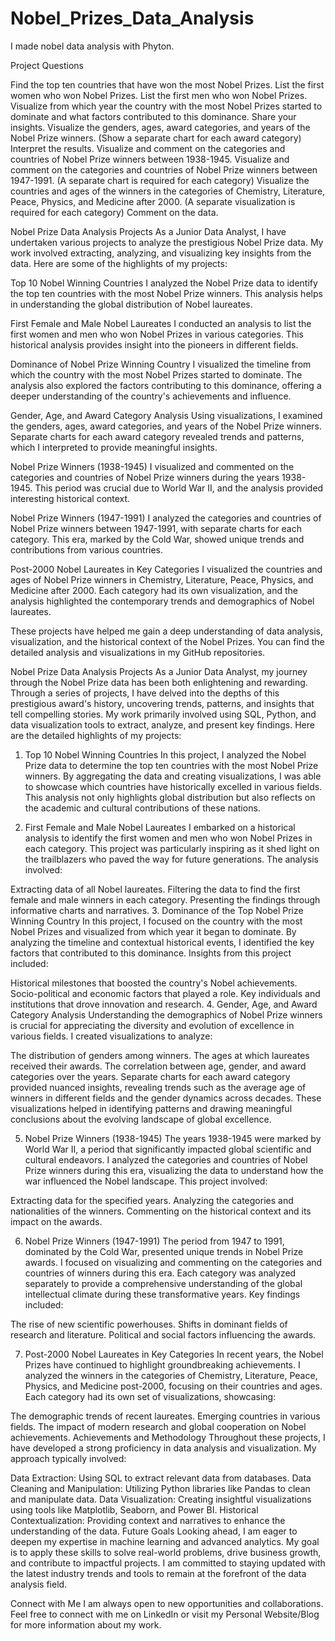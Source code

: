 # Nobel_Prizes_Data_Analysis
I made nobel data analysis with Phyton.

Project Questions

Find the top ten countries that have won the most Nobel Prizes.
List the first women who won Nobel Prizes.
List the first men who won Nobel Prizes.
Visualize from which year the country with the most Nobel Prizes started to dominate and what factors contributed to this dominance. Share your insights.
Visualize the genders, ages, award categories, and years of the Nobel Prize winners. (Show a separate chart for each award category) Interpret the results.
Visualize and comment on the categories and countries of Nobel Prize winners between 1938-1945.
Visualize and comment on the categories and countries of Nobel Prize winners between 1947-1991. (A separate chart is required for each category)
Visualize the countries and ages of the winners in the categories of Chemistry, Literature, Peace, Physics, and Medicine after 2000. (A separate visualization is required for each category) Comment on the data.


Nobel Prize Data Analysis Projects
As a Junior Data Analyst, I have undertaken various projects to analyze the prestigious Nobel Prize data. My work involved extracting, analyzing, and visualizing key insights from the data. Here are some of the highlights of my projects:

Top 10 Nobel Winning Countries
I analyzed the Nobel Prize data to identify the top ten countries with the most Nobel Prize winners. This analysis helps in understanding the global distribution of Nobel laureates.

First Female and Male Nobel Laureates
I conducted an analysis to list the first women and men who won Nobel Prizes in various categories. This historical analysis provides insight into the pioneers in different fields.

Dominance of Nobel Prize Winning Country
I visualized the timeline from which the country with the most Nobel Prizes started to dominate. The analysis also explored the factors contributing to this dominance, offering a deeper understanding of the country's achievements and influence.

Gender, Age, and Award Category Analysis
Using visualizations, I examined the genders, ages, award categories, and years of the Nobel Prize winners. Separate charts for each award category revealed trends and patterns, which I interpreted to provide meaningful insights.

Nobel Prize Winners (1938-1945)
I visualized and commented on the categories and countries of Nobel Prize winners during the years 1938-1945. This period was crucial due to World War II, and the analysis provided interesting historical context.

Nobel Prize Winners (1947-1991)
I analyzed the categories and countries of Nobel Prize winners between 1947-1991, with separate charts for each category. This era, marked by the Cold War, showed unique trends and contributions from various countries.

Post-2000 Nobel Laureates in Key Categories
I visualized the countries and ages of Nobel Prize winners in Chemistry, Literature, Peace, Physics, and Medicine after 2000. Each category had its own visualization, and the analysis highlighted the contemporary trends and demographics of Nobel laureates.

These projects have helped me gain a deep understanding of data analysis, visualization, and the historical context of the Nobel Prizes. You can find the detailed analysis and visualizations in my GitHub repositories.


Nobel Prize Data Analysis Projects
As a Junior Data Analyst, my journey through the Nobel Prize data has been both enlightening and rewarding. Through a series of projects, I have delved into the depths of this prestigious award's history, uncovering trends, patterns, and insights that tell compelling stories. My work primarily involved using SQL, Python, and data visualization tools to extract, analyze, and present key findings. Here are the detailed highlights of my projects:

1. Top 10 Nobel Winning Countries
In this project, I analyzed the Nobel Prize data to determine the top ten countries with the most Nobel Prize winners. By aggregating the data and creating visualizations, I was able to showcase which countries have historically excelled in various fields. This analysis not only highlights global distribution but also reflects on the academic and cultural contributions of these nations.

2. First Female and Male Nobel Laureates
I embarked on a historical analysis to identify the first women and men who won Nobel Prizes in each category. This project was particularly inspiring as it shed light on the trailblazers who paved the way for future generations. The analysis involved:

Extracting data of all Nobel laureates.
Filtering the data to find the first female and male winners in each category.
Presenting the findings through informative charts and narratives.
3. Dominance of the Top Nobel Prize Winning Country
In this project, I focused on the country with the most Nobel Prizes and visualized from which year it began to dominate. By analyzing the timeline and contextual historical events, I identified the key factors that contributed to this dominance. Insights from this project included:

Historical milestones that boosted the country's Nobel achievements.
Socio-political and economic factors that played a role.
Key individuals and institutions that drove innovation and research.
4. Gender, Age, and Award Category Analysis
Understanding the demographics of Nobel Prize winners is crucial for appreciating the diversity and evolution of excellence in various fields. I created visualizations to analyze:

The distribution of genders among winners.
The ages at which laureates received their awards.
The correlation between age, gender, and award categories over the years.
Separate charts for each award category provided nuanced insights, revealing trends such as the average age of winners in different fields and the gender dynamics across decades. These visualizations helped in identifying patterns and drawing meaningful conclusions about the evolving landscape of global excellence.

5. Nobel Prize Winners (1938-1945)
The years 1938-1945 were marked by World War II, a period that significantly impacted global scientific and cultural endeavors. I analyzed the categories and countries of Nobel Prize winners during this era, visualizing the data to understand how the war influenced the Nobel landscape. This project involved:

Extracting data for the specified years.
Analyzing the categories and nationalities of the winners.
Commenting on the historical context and its impact on the awards.

6. Nobel Prize Winners (1947-1991)
The period from 1947 to 1991, dominated by the Cold War, presented unique trends in Nobel Prize awards. I focused on visualizing and commenting on the categories and countries of winners during this era. Each category was analyzed separately to provide a comprehensive understanding of the global intellectual climate during these transformative years. Key findings included:

The rise of new scientific powerhouses.
Shifts in dominant fields of research and literature.
Political and social factors influencing the awards.

7. Post-2000 Nobel Laureates in Key Categories
In recent years, the Nobel Prizes have continued to highlight groundbreaking achievements. I analyzed the winners in the categories of Chemistry, Literature, Peace, Physics, and Medicine post-2000, focusing on their countries and ages. Each category had its own set of visualizations, showcasing:

The demographic trends of recent laureates.
Emerging countries in various fields.
The impact of modern research and global cooperation on Nobel achievements.
Achievements and Methodology
Throughout these projects, I have developed a strong proficiency in data analysis and visualization. My approach typically involved:

Data Extraction: Using SQL to extract relevant data from databases.
Data Cleaning and Manipulation: Utilizing Python libraries like Pandas to clean and manipulate data.
Data Visualization: Creating insightful visualizations using tools like Matplotlib, Seaborn, and Power BI.
Historical Contextualization: Providing context and narratives to enhance the understanding of the data.
Future Goals
Looking ahead, I am eager to deepen my expertise in machine learning and advanced analytics. My goal is to apply these skills to solve real-world problems, drive business growth, and contribute to impactful projects. I am committed to staying updated with the latest industry trends and tools to remain at the forefront of the data analysis field.

Connect with Me
I am always open to new opportunities and collaborations. Feel free to connect with me on LinkedIn or visit my Personal Website/Blog for more information about my work.


